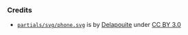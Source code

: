 ### Credits

- [`partials/svg/phone.svg`](partials/svg/phone.svg) is by [Delapouite](https://game-icons.net/1x1/delapouite/phone.html) under [CC BY 3.0](http://creativecommons.org/licenses/by/3.0/)
